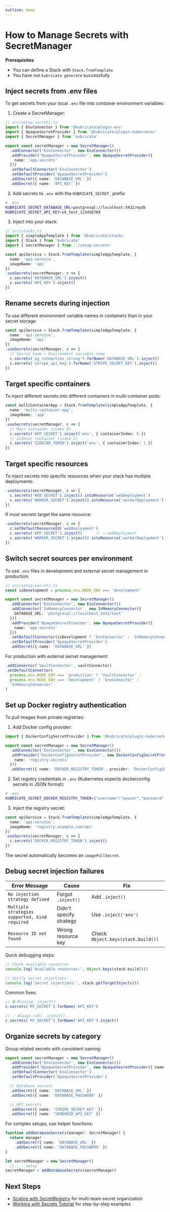```yaml
---
outline: deep
---
```


# How to Manage Secrets with SecretManager

**Prerequisites**
- You can define a Stack with `Stack.fromTemplate`
- You have run `kubricate generate` successfully

## Inject secrets from .env files

To get secrets from your local `.env` file into container environment variables:

1. Create a SecretManager:

```ts
// src/setup-secrets.ts
import { EnvConnector } from '@kubricate/plugin-env'
import { OpaqueSecretProvider } from '@kubricate/plugin-kubernetes'
import { SecretManager } from 'kubricate'

export const secretManager = new SecretManager()
  .addConnector('EnvConnector', new EnvConnector())
  .addProvider('OpaqueSecretProvider', new OpaqueSecretProvider({
    name: 'app-secrets'
  }))
  .setDefaultConnector('EnvConnector')
  .setDefaultProvider('OpaqueSecretProvider')
  .addSecret({ name: 'DATABASE_URL' })
  .addSecret({ name: 'API_KEY' })
```

2. Add secrets to `.env` with the `KUBRICATE_SECRET_` prefix:

```bash
# .env
KUBRICATE_SECRET_DATABASE_URL=postgresql://localhost:5432/mydb
KUBRICATE_SECRET_API_KEY=sk_test_123456789
```

3. Inject into your stack:

```ts
// src/stacks.ts
import { simpleAppTemplate } from '@kubricate/stacks'
import { Stack } from 'kubricate'
import { secretManager } from './setup-secrets'

const apiService = Stack.fromTemplate(simpleAppTemplate, {
  name: 'api-service',
  imageName: 'api'
})
.useSecrets(secretManager, c => {
  c.secrets('DATABASE_URL').inject()
  c.secrets('API_KEY').inject()
})
```

## Rename secrets during injection

To use different environment variable names in containers than in your secret storage:

```ts
const apiService = Stack.fromTemplate(simpleAppTemplate, {
  name: 'api-service',
  imageName: 'api'
})
.useSecrets(secretManager, c => {
  // Secret name → Environment variable name
  c.secrets('pg_connection_string').forName('DATABASE_URL').inject()
  c.secrets('stripe_api_key').forName('STRIPE_SECRET_KEY').inject()
})
```

## Target specific containers

To inject different secrets into different containers in multi-container pods:

```ts
const multiContainerApp = Stack.fromTemplate(simpleAppTemplate, {
  name: 'multi-container-app',
  imageName: 'app'
})
.useSecrets(secretManager, c => {
  // Main container (index 0)
  c.secrets('APP_SECRET').inject('env', { containerIndex: 0 })
  // Sidecar container (index 1)
  c.secrets('SIDECAR_TOKEN').inject('env', { containerIndex: 1 })
})
```

## Target specific resources

To inject secrets into specific resources when your stack has multiple deployments:

```ts
.useSecrets(secretManager, c => {
  c.secrets('WEB_SECRET').inject().intoResource('webDeployment')
  c.secrets('WORKER_SECRET').inject().intoResource('workerDeployment')
})
```

If most secrets target the same resource:

```ts
.useSecrets(secretManager, c => {
  c.setDefaultResourceId('webDeployment')
  c.secrets('APP_SECRET').inject()      // → webDeployment
  c.secrets('WORKER_SECRET').inject().intoResource('workerDeployment') // override
})
```

## Switch secret sources per environment

To use `.env` files in development and external secret management in production:

```ts
// src/setup-secrets.ts
const isDevelopment = process.env.NODE_ENV === 'development'

export const secretManager = new SecretManager()
  .addConnector('EnvConnector', new EnvConnector())
  .addConnector('InMemoryConnector', new InMemoryConnector({
    DATABASE_URL: 'postgresql://localhost:5432/test'
  }))
  .addProvider('OpaqueSecretProvider', new OpaqueSecretProvider({
    name: 'app-secrets'
  }))
  .setDefaultConnector(isDevelopment ? 'EnvConnector' : 'InMemoryConnector')
  .setDefaultProvider('OpaqueSecretProvider')
  .addSecret({ name: 'DATABASE_URL' })
```

For production with external secret management:

```ts
.addConnector('VaultConnector', vaultConnector)
.setDefaultConnector(
  process.env.NODE_ENV === 'production' ? 'VaultConnector' :
  process.env.NODE_ENV === 'development' ? 'EnvConnector' :
  'InMemoryConnector'
)
```

## Set up Docker registry authentication

To pull images from private registries:

1. Add Docker config provider:

```ts
import { DockerConfigSecretProvider } from '@kubricate/plugin-kubernetes'

export const secretManager = new SecretManager()
  .addConnector('EnvConnector', new EnvConnector())
  .addProvider('DockerConfigSecretProvider', new DockerConfigSecretProvider({
    name: 'registry-secrets'
  }))
  .addSecret({ name: 'DOCKER_REGISTRY_TOKEN', provider: 'DockerConfigSecretProvider' })
```

2. Set registry credentials in `.env` (Kubernetes expects dockerconfig secrets in JSON format):

```bash
# .env
KUBRICATE_SECRET_DOCKER_REGISTRY_TOKEN={"username":"myuser","password":"mypass","registry":"registry.example.com"}
```

3. Inject the registry secret:

```ts
const apiService = Stack.fromTemplate(simpleAppTemplate, {
  name: 'api-service',
  imageName: 'registry.example.com/api'
})
.useSecrets(secretManager, c => {
  c.secrets('DOCKER_REGISTRY_TOKEN').inject()
})
```

The secret automatically becomes an `imagePullSecret`.

## Debug secret injection failures

| Error Message | Cause | Fix |
|---------------|-------|-----|
| `No injection strategy defined` | Forgot `.inject()` | Add `.inject()` |
| `Multiple strategies supported, kind required` | Didn't specify strategy | Use `.inject('env')` |
| `Resource ID not found` | Wrong resource key | Check `Object.keys(stack.build())` |

Quick debugging steps:

```ts
// Check available resources
console.log('Available resources:', Object.keys(stack.build()))

// Verify secret injections
console.log('Secret injections:', stack.getTargetInjects())
```

Common fixes:

```ts
// ❌ Missing .inject()
c.secrets('MY_SECRET').forName('API_KEY')

// ✅ Always call .inject()
c.secrets('MY_SECRET').forName('API_KEY').inject()
```

## Organize secrets by category

Group related secrets with consistent naming:

```ts
export const secretManager = new SecretManager()
  .addConnector('EnvConnector', new EnvConnector())
  .addProvider('OpaqueSecretProvider', new OpaqueSecretProvider({ name: 'app-secrets' }))
  .setDefaultConnector('EnvConnector')
  .setDefaultProvider('OpaqueSecretProvider')

  // Database secrets
  .addSecret({ name: 'DATABASE_URL' })
  .addSecret({ name: 'DATABASE_PASSWORD' })

  // API secrets
  .addSecret({ name: 'STRIPE_SECRET_KEY' })
  .addSecret({ name: 'SENDGRID_API_KEY' })
```

For complex setups, use helper functions:

```ts
function addDatabaseSecrets(manager: SecretManager) {
  return manager
    .addSecret({ name: 'DATABASE_URL' })
    .addSecret({ name: 'DATABASE_PASSWORD' })
}

let secretManager = new SecretManager()
  // ... setup
secretManager = addDatabaseSecrets(secretManager)
```

## Next Steps

- [Scaling with SecretRegistry](./scaling-with-secret-registry) for multi-team secret organization
- [Working with Secrets Tutorial](../tutorials/working-with-secrets) for step-by-step examples